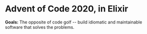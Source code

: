 # Advent of Code 2020, in Elixir

**Goals:** The opposite of code golf -- build idiomatic and maintainable software that solves the problems.

